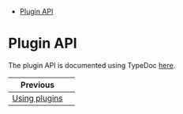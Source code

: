 <!--
  DO NOT EDIT THIS FILE DIRECTLY!
  It is generated by djockey.
-->
- [Plugin API](../plugins/plugin_api.md#Plugin-API)

<div id="Plugin-API" class="section" id="Plugin-API">

# Plugin API

The plugin API is documented using TypeDoc [here](../api/index.html).

</div>


| Previous |  |
| - | - |
| [Using plugins](../plugins/using_plugins.md) |  |